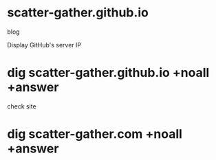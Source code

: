 # scatter-gather.github.io
blog

Display GitHub's server IP

# dig scatter-gather.github.io +noall +answer

check site 

# dig scatter-gather.com +noall +answer
